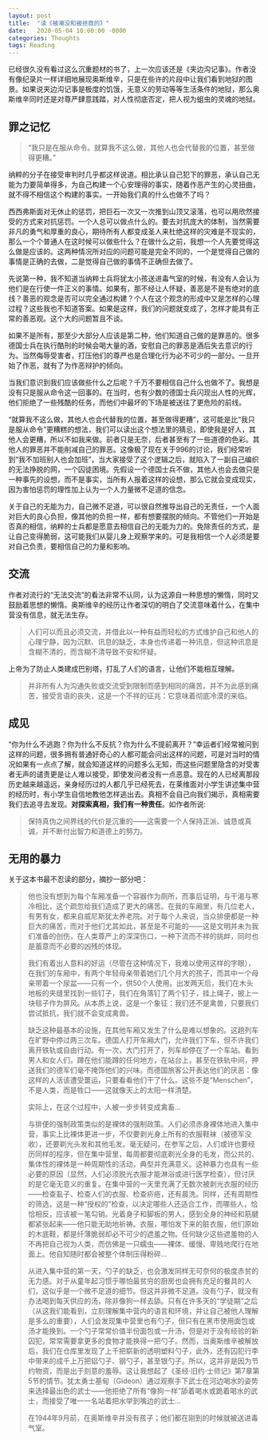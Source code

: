 ```yaml
---
layout: post
title:  "读《被淹没和被拯救的》"
date:   2020-05-04 10:00:00 -0000
categories: Thoughts
tags: Reading
---
```


已经很久没有看过这么沉重题材的书了，上一次应该还是《夹边沟记事》。作者没有像纪录片一样详细地展现奥斯维辛，只是在些许的片段中让我们看到地狱的图景。如果说夹边沟记事是极度的饥饿，无意义的劳动等等生活条件的地狱，那么奥斯维辛同时还是对尊严肆意践踏，对人性彻底否定，把人视为蛆虫的灵魂的地狱。  

## 罪之记忆

> “我只是在服从命令。就算我不这么做，其他人也会代替我的位置，甚至做得更糟。”

纳粹的分子在接受审判时几乎都这样说道。相比承认自己犯下的罪恶，承认自己无能为力要简单得多，为自己构建一个心安理得的事实，随着作恶产生的心灵扭曲，就不得不相信这个构建的事实。一开始我们真的什么也做不了吗？

西西弗斯面对无休止的惩罚，把巨石一次又一次推到山顶又滚落，也可以用欣然接受的方式来对抗惩罚。一个人总可以做点什么的。要去对抗庞大的体制，当然需要非凡的勇气和厚重的良心，期待所有人都变成圣人来杜绝这样的灾难是不现实的，那么一个个普通人在这时候可以做些什么？在做什么之前，我想一个人先要觉得这么做是应该的。这两种情况所对应的问题可能是完全不同的，一个是觉得自己做的事情是正确的去做，二是觉得自己做的事情不正确但去做了。

先说第一种，我不知道当纳粹士兵将犹太小孩送进毒气室的时候，有没有人会认为他们是在行使一件正义的事情。如果有，那不经让人怀疑，善恶是不是有绝对的底线？善恶的观念是否可以完全通过构建？个人在这个观念的形成中又是怎样的心理过程？这些我也不知道答案。如果是这样，我们的问题就变成了，怎样才能具有正常的善恶观。这个大的问题暂且不谈。

如果不是所有，那至少大部分人应该是第二种，他们知道自己做的是罪恶的。很多德国士兵在执行酷刑的时候会喝大量的酒，安慰自己的罪恶是酒后失去意识的行为。当然侮辱受害者，打压他们的尊严也是合理化行为必不可少的一部分。一旦开始了作恶，就有了为作恶辩护的倾向。

当我们意识到我们应该做些什么之后呢？千万不要相信自己什么也做不了。我想是没有只是服从命令这一回事的。在当时，也有少数的德国士兵闪现出人性的光辉，他们拒绝了一些残酷的任务，而他们中最坏的下场是被送往了更危险的前线。

“就算我不这么做，其他人也会代替我的位置，甚至做得更糟”，这可能是比“我只是服从命令”更糟糕的想法，我们可以读出这个想法里的猜忌，即使我是好人，其他人会更糟，所以不如我来做。前者只是无奈，后者甚至有了一些道德的色彩。其他人的罪恶并不能削减自己的罪恶。这像极了现在关于996的讨论，我们经常听到“我不加班别人也会加班”，当大家接受了这个逻辑之后，就陷入了一副自己编织的无法挣脱的网，一个囚徒困境。先假设一个德国士兵不做，其他人也会去做只是一种事先的设想，而不是事实，当所有人报着这样的设想，那么它就会变成现实，因为害怕惩罚的理性加上认为一个人力量微不足道的信念。

关于自己的无能为力，自己微不足道，可以很自然推导出自己的无责任，一个人面对巨大的良心负担，像其他的负担一样，都有想要摆脱的倾向。不管他们一开始是否真的相信，纳粹的士兵都是愿意去相信自己的无能为力的。免除责任的方式，是让自己变得脆弱，这可能我们从婴儿身上观察学来的。可是我相信一个人必须是要对自己负责，要相信自己的力量和影响。



## 交流

作者对流行的“无法交流”的看法非常不认同，认为这源自一种思想的懒惰，同时又鼓励着思想的懒惰。奥斯维辛的经历让作者深切的明白了交流意味着什么，在集中营没有信息，就无法生存。

> 人们可以而且必须交流，并借此以一种有益而轻松的方式维护自己和他人的心理宁静，因为沉默、讯息的缺乏，本身也传递着一种讯息，但这种讯息是含糊不清的，而含糊不清导致不安和怀疑。 

上帝为了防止人类建成巴别塔，打乱了人们的语言，让他们不能相互理解。

> 并非所有人为沟通失败或交流受到限制而感到相同的痛苦。并不为此感到痛苦，接受言语的丧失，这是一个不祥的征兆：它意味着彻底冷漠的来临。

## 成见

“你为什么不逃跑？你为什么不反抗？你为什么不提前离开？”幸运者们经常被问到这样的问题，很多拥有普通好奇心的人都可能会问出这样的问题，可是对当时的情况如果有一点点了解，就会知道这样的问题多么无知，而这些问题里隐含的对受害者无声的谴责更是让人难以接受，即使发问者没有一点恶意。现在的人已经离那段历史越来越遥远，亲身经历过的人都几乎已经死去，在莱维面对小学生讲述集中营的经历时，有小学生自信地教他怎样逃出去。真相不会自己向我们揭示，真相需要我们去追寻去发现。**对探索真相，我们有一种责任**。如作者所说:

> 保持真伪之间界线的代价是沉重的——这需要一个人保持正派、诚恳或真诚，并不断付出智力和道德上的努力。

## 无用的暴力

关于这本书最不忍读的部分，摘抄一部分吧：

> 他也没有想到为每个车厢准备一个容器作为厕所，而事后证明，与干渴与寒冷相比，这个疏忽给我们造成了更大的痛苦。在我的车厢里，有几位老人，有男有女，都来自威尼斯犹太养老院。对于每个人来说，当众排便都是一种巨大的痛苦，而对于他们尤其如此，甚至是不可能的——这是文明并未为我们准备的创伤，在人类尊严上的深深伤口，一种下流而不祥的挑衅，同时也是蓄意而不必要的凶残的体现。
>
> 我们有着出人意料的好运（尽管在这种情况下，我难以使用这样的字眼），在我们的车厢中，有两个年轻母亲带着她们几个月大的孩子，而其中一个母亲带着一个尿盆——只有一个，供50个人使用。出发两天后，我们在木头地板的夹缝里找到一些钉子，我们在角落钉了两个钉子，挂上绳子，披上一块毯子作为屏风。从本质上说，这是一个象征：我们还不是禽兽，只要我们尝试抵抗，我们就不会变成禽兽。
>
> 缺乏这种最基本的设施，在其他车厢又发生了什么是难以想象的。这趟列车在旷野中停过两三次车。德国人打开车厢大门，允许我们下车，但不许我们离开铁轨或自由行动。有一次，大门打开了，列车却停在了一个车站。看到男人和女人们，蹲在他们能蹲的任何地方，在站台上，甚至在铁轨中间，押送我们的德军们毫不掩饰他们的兴味。而德国旅客公开表达他们的厌恶：像这样的人活该遭受噩运，只要看看他们干了什么。这些不是“Menschen”，不是人类，而是牲口——这就像天上的太阳一样清楚。
>
> 实际上，在这个过程中，人被一步步转变成禽畜...
>
> 与排便的强制政策类似的是裸体的强制政策。人们必须赤身裸体地进入集中营，事实上比裸体更进一步，不仅要剥光身上所有的衣服鞋袜（被德军没收），还要剃光头发和其他毛发。毫无疑问，在参军之后，人们或许也要经历同样的程序，但在集中营里，每周都要彻底剃光全身的毛发，而公共的、集体性的裸体是一种周期性的活动，典型并充满意义。这种暴力也具有一些必要的原因（显然，人们必须脱光衣服才能淋浴或进行医学检查），但讨厌的是它毫无意义的重复。在集中营的一天里充满了无数次被剥光衣服的经历——检查虱子、检查人们的衣服、检查疥疮，还有晨洗。同样，还有周期性的筛选，这是一种“授权的”检查，以决定哪些人还适合工作，而哪些人，恰恰相反，应该被一笔勾销。光着身子和脚板的男人，感到全身的神经和筋腱都紧张起来——他只能无助地祈祷。衣服，哪怕发下来的脏衣服，他们原始的木底鞋，都是纤薄脆弱却必不可少的遮羞之物。任何缺少这些遮羞物的人不再把自己视为人类，而仿佛是一只蠕虫——裸体、缓慢、卑贱地爬行在地面上。他自知随时都会被整个体制压得粉碎...
>
> 从进入集中营的第一天，勺子的缺乏，也会激发同样无可奈何的极度赤贫的无力感。对于从童年起习惯于哪怕最贫穷的厨房也会拥有充足的餐具的人们，这似乎是一个微不足道的细节。但这并非微不足道。没有勺子，就没有办法喝到每天供应的汤，除非像狗一样去舔。只有在许多天的“学徒期”之后（从这我们能看到，立刻理解集中营内的语言和环境，并让自己被他人理解是多么的重要），人们会发现集中营里也有勺子，但只有在黑市使用面包或汤才能换到。一个勺子常常价值半份面包或一升汤，但是对于没有经验的新囚犯，常常需要拿更多的食物才能换得一把勺子。然而，当奥斯维辛被解放后，我们在仓库里发现了上千把崭新的透明塑料勺子，此外，还有囚犯行李中带来的成千上万把铝勺子、钢勺子，甚至银勺子。所以，这并非是因为节约物资，而是出于刻意的羞辱。这让我想起了《圣经·旧约·士师记》第7章第5节的情节。犹太勇士基甸（Gideon）通过观察手下武士在河边喝水的姿势来选择最出色的武士——他拒绝了所有“像狗一样”舔着喝水或跪着喝水的武士，而接受了唯一一名站着把水举到嘴边的武士...
>
> 在1944年9月前，在奥斯维辛并没有孩子；他们都在刚到的时候就被送进毒气室。

